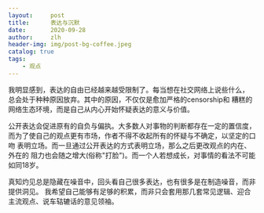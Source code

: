 ```yaml
---
layout:     post
title:      表达与沉默
date:       2020-09-28
author:     zlh
header-img: img/post-bg-coffee.jpeg
catalog: true
tags:
    - 观点
---
```


我明显感到，表达的自由已经越来越受限制了。每当想在社交网络上说些什么，
总会处于种种原因放弃。其中的原因，不仅仅是愈加严格的censorship和
糟糕的网络生态环境，而是自己从内心开始怀疑表达的意义与价值。

公开表达会促进原有的自负与偏执。大多数人对事物的判断都存在一定的置信度，
而为了使自己的观点更有市场，作者不得不收起所有的怀疑与不确定，以坚定的口吻
表明立场。而一旦通过公开表达的方式表明立场，那么之后更改观点的内在、外在的
阻力也会随之增大(俗称"打脸")。而一个人若想成长，对事情的看法不可能如同18岁。

真知灼见总是隐藏在噪音中，回头看自己很多表达，也有很多是在制造噪音，而非提供洞见。
我希望自己能够有足够的积累，而非只会套用那几套常见逻辑、迎合主流观点、说车轱辘话的意见领袖。










